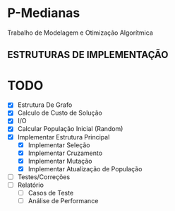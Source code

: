# P-Medianas
Trabalho de Modelagem e Otimização Algorítmica

## ESTRUTURAS DE IMPLEMENTAÇÃO


# TODO
- [x] Estrutura De Grafo
- [x] Calculo de Custo de Solução
- [x] I/O
- [x] Calcular População Inicial (Random)
- [x] Implementar Estrutura Principal
  - [x] Implementar Seleção
  - [x] Implementar Cruzamento
  - [x] Implementar Mutação
  - [x] Implementar Atualização de População
- [ ] Testes/Correções
- [ ] Relatório
  - [ ] Casos de Teste
  - [ ] Análise de Performance

